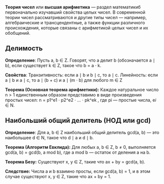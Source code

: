 
**Теория чисел** или **высшая арифметика** — раздел математикиб первоначально изучавший свойства целых чисел. В современной теории чисел рассматриваются и другие типы чисел — например, алгебраические и трансцендентные, а также функции различного происхождения, которые связаны с арифметикой целых чисел и их обобщений.

## Делимость

**Определение**: Пусть a, b ∈ Z. Говорят, что a делит b (обозначается a ∣ b), если существует k ∈ Z, такое что b = a ⋅ k. 

**Свойства**: 
	Транзитивность: если a ∣ b и b ∣ c, то a ∣ c.
	Линейность: если a ∣ b и a ∣ c, то a ∣ (b + c) и a ∣ (m ⋅ b) для любого m ∈ Z

**Теорема (Основная теорема арифметики):** Каждое натуральное число n > 1 единственным образом представимо в виде произведения простых чисел: n = p1^e1 ⋅ p2^e2 ⋅ … ⋅ pk^ek , где pi — простые числа, e$i$ ∈ N.

## Наибольший общий делитель (НОД или gcd)

**Определение**: Для a, b ∈ Z наибольший общий делитель gcd(a, b) — это наибольшее d ∈ N, такое что d ∣ a и d ∣ b. 

**Теорема (Алгоритм Евклида):** Для любых a, b ∈ Z, b ≠ 0, выполняется gcd(a, b) = gcd(b, a mod b), где a mod b — остаток от деления a на b. 

**Теорема Безу:** Существуют x, y ∈ Z, такие что ax + by = gcd(a, b). 

**Следствие:** Числа a и b взаимно просты, если gcd(a, b) = 1, и в этом случае существуют x, y ∈ Z, такие что ax + by = 1.

